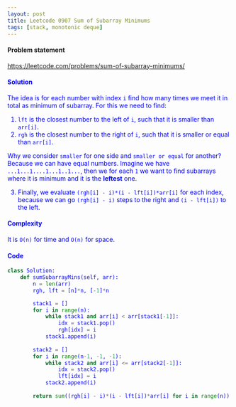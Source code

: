 ```yaml
---
layout: post
title: Leetcode 0907 Sum of Subarray Minimums
tags: [stack, monotonic deque]
---
```


#### Problem statement

<a href="https://leetcode.com/problems/sum-of-subarray-minimums/"> <font color = blue>https://leetcode.com/problems/sum-of-subarray-minimums/

#### Solution
The idea is for each number with index `i` find how many times we meet it in total as minimum of subarray. For this we need to find:
1. `lft` is the closest number to the left of `i`, such that it is smaller than `arr[i]`.
2. `rgh` is the closest number to the right of `i`, such that it is smaller or equal than `arr[i]`.

Why we consider `smaller` for one side and `smaller or equal` for another? Because we can have equal numbers. Imagine we have `...1...1....1...1..1...`, then we for each `1` we want to find subarrays where it is minimum and it is the **leftest** one.

3. Finally, we evaluate `(rgh[i] - i)*(i - lft[i])*arr[i]` for each index, because we can go `(rgh[i] - i)` steps to the right and `(i - lft[i])` to the left.

#### Complexity
It is `O(n)` for time and `O(n)` for space.

#### Code
```python
class Solution:
    def sumSubarrayMins(self, arr):
        n = len(arr)
        rgh, lft = [n]*n, [-1]*n

        stack1 = []
        for i in range(n):
            while stack1 and arr[i] < arr[stack1[-1]]: 
                idx = stack1.pop()
                rgh[idx] = i
            stack1.append(i)
            
        stack2 = []
        for i in range(n-1, -1, -1):
            while stack2 and arr[i] <= arr[stack2[-1]]:
                idx = stack2.pop()
                lft[idx] = i
            stack2.append(i)
            
        return sum((rgh[i] - i)*(i - lft[i])*arr[i] for i in range(n)) % (10**9 + 7)
```
